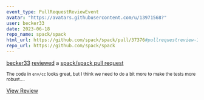 ```yaml
---
event_type: PullRequestReviewEvent
avatar: "https://avatars.githubusercontent.com/u/13971568?"
user: becker33
date: 2023-06-18
repo_name: spack/spack
html_url: https://github.com/spack/spack/pull/37376#pullrequestreview-1480054293
repo_url: https://github.com/spack/spack
---
```


<a href='https://github.com/becker33' target='_blank'>becker33</a> <a href='https://github.com/spack/spack/pull/37376#pullrequestreview-1480054293' target='_blank'>reviewed</a> a <a href='https://github.com/spack/spack/pull/37376' target='_blank'>spack/spack pull request</a>

<small>The code in `env/cc` looks great, but I think we need to do a bit more to make the tests more robust....</small>

<a href='https://github.com/spack/spack/pull/37376#pullrequestreview-1480054293' target='_blank'>View Review</a>